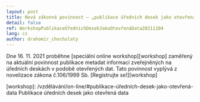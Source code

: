 ```yaml
---
layout: post
title: Nová zákonná povinnost – „publikace úředních desek jako otevřená data“
detail: false
ref: WorkshopPublikaceÚředníchDesekJakoOtevřenáData20211104
lang: cs
author: drahomír_chocholatý
---
```


Dne 16. 11. 2021 proběhne [speciální online workshop][workshop] zaměřený na aktuální povinnost publikace metadat informací zveřejněných na úředních deskách v podobě otevřených dat.
Tato povinnost vyplývá z novelizace zákona č.106/1999 Sb.
[Registrujte se!][workshop]


[workshop]: /vzdělávání/on-line/#publikace-úředních-desek-jako-otevřená-data Publikace úředních desek jako otevřená data